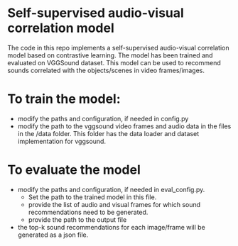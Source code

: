 # Self-supervised audio-visual correlation model


The code in this repo implements a self-supervised audio-visual correlation
model based on contrastive learning. The model has been trained and 
evaluated on VGGSound dataset. This model can be used to recommend sounds 
correlated with the objects/scenes in video frames/images.

# To train the model:

* modify the paths and configuration, if needed in config.py
* modify the path to the vggsound video frames and audio data in the files in the /data folder. This folder has the data loader and dataset implementation for vggsound.

# To evaluate the model

* modify the paths and configuration, if needed in eval_config.py. 
  * Set the path to the trained model in this file.
  * provide the list of audio and visual frames for which
    sound recommendations need to be generated.
  * provide the path to the output file         
* the top-k sound recommendations for each image/frame will be generated as a 
  json file.





